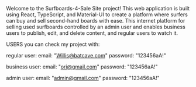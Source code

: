 Welcome to the Surfboards-4-Sale Site project! 
This web application is built using React, TypeScript, and Material-UI to create a platform where surfers can buy and sell
 second-hand boards with ease.
 This internet platform for selling used surfboards controlled by an admin user and enables business users to publish, edit, and delete content, and regular users to watch it.

USERS you can check my project with:

regular user: email: "Willis@batcave.com" password: "123456aA!"

business user: email: "ori@gmail.com" password: "123456aA!"

admin user: email: "admin@gmail.com" password: "123456aA!"
